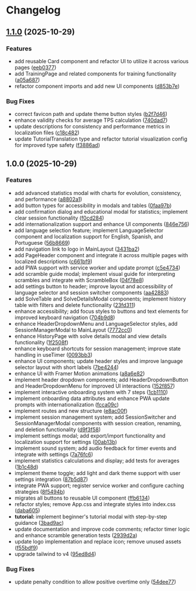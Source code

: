 # Changelog

## [1.1.0](https://github.com/RanielliMontagna/klick/compare/v1.0.0...v1.1.0) (2025-10-29)


### Features

* add reusable Card component and refactor UI to utilize it across various pages ([eeb0377](https://github.com/RanielliMontagna/klick/commit/eeb037716d964c66419df44ac31ea678f8406d6c))
* add TrainingPage and related components for training functionality ([a05a687](https://github.com/RanielliMontagna/klick/commit/a05a68774a2c59922e7d2ca9349eb1e948ad711c))
* refactor component imports and add new UI components ([d853b7e](https://github.com/RanielliMontagna/klick/commit/d853b7e47c8fd748df2afe5ce1f6fe750a7710f1))


### Bug Fixes

* correct favicon path and update theme button styles ([b2f7d46](https://github.com/RanielliMontagna/klick/commit/b2f7d46788e9d7cee7e541d295a612f9b0513cc3))
* enhance validity checks for average TPS calculation ([740dad7](https://github.com/RanielliMontagna/klick/commit/740dad74caf86ddec83df782cf42770d458ce10d))
* update descriptions for consistency and performance metrics in localization files ([c18c482](https://github.com/RanielliMontagna/klick/commit/c18c48274839d4a75096fb94bd5eb3a5443e6ff6))
* update TutorialTranslation type and refactor tutorial visualization config for improved type safety ([f3886ad](https://github.com/RanielliMontagna/klick/commit/f3886ad95f520b65ff39f3378afe0a4a6d960c1f))

## 1.0.0 (2025-10-29)


### Features

* add advanced statistics modal with charts for evolution, consistency, and performance ([a8802a1](https://github.com/RanielliMontagna/klick/commit/a8802a1e38e22fc8af2cc6083b521539881996c4))
* add button types for accessibility in modals and tables ([0faa97b](https://github.com/RanielliMontagna/klick/commit/0faa97bfcbacf1c7ecb8da447e8c725581d9215b))
* add confirmation dialog and educational modal for statistics; implement clear session functionality ([f0cd284](https://github.com/RanielliMontagna/klick/commit/f0cd28414fcc39fcd3268758df845da684251e54))
* add internationalization support and enhance UI components ([846e756](https://github.com/RanielliMontagna/klick/commit/846e7563c5913820b1b4c1960d6b4d84cf885e6d))
* add language selection feature; implement LanguageSelector component and localization support for English, Spanish, and Portuguese ([56b8669](https://github.com/RanielliMontagna/klick/commit/56b86692d386134e73c24bfeb79c31d40bcb5da5))
* add navigation link to logo in MainLayout ([3431ba2](https://github.com/RanielliMontagna/klick/commit/3431ba2f52eaba63af92937bb12692397b6a8f10))
* add PageHeader component and integrate it across multiple pages with localized descriptions ([c661bf9](https://github.com/RanielliMontagna/klick/commit/c661bf994dad37c6d6825475f2f7b00c80b083cb))
* add PWA support with service worker and update prompt ([c5e4734](https://github.com/RanielliMontagna/klick/commit/c5e473482a4f814fae9ca5f84ff5408b4c8c80d6))
* add scramble guide modal; implement visual guide for interpreting scrambles and integrate with ScrambleBox ([04f78e8](https://github.com/RanielliMontagna/klick/commit/04f78e8d10f521b88c2096475de43c8fa834c221))
* add settings button to header; improve layout and accessibility of language selector and session switcher components ([aa42883](https://github.com/RanielliMontagna/klick/commit/aa428838f2dbd224e1921df145fdcdd877aa6fc2))
* add SolveTable and SolveDetailsModal components; implement history table with filters and delete functionality ([23fd311](https://github.com/RanielliMontagna/klick/commit/23fd311ad01c5352a88bc24991e2a7ffc8f8db23))
* enhance accessibility; add focus styles to buttons and text elements for improved keyboard navigation ([704b9d8](https://github.com/RanielliMontagna/klick/commit/704b9d82d39bfa382495d546489cdcc141397450))
* enhance HeaderDropdownMenu and LanguageSelector styles, add SessionManagerModal to MainLayout ([7772cc0](https://github.com/RanielliMontagna/klick/commit/7772cc0eb083ae9c22ad6735f40488869d80d6b7))
* enhance HistoryPage with solve details modal and view details functionality ([1f2508f](https://github.com/RanielliMontagna/klick/commit/1f2508f1608994514e40c256e6ce95155a576ff4))
* enhance keyboard shortcuts for session management; improve state handling in useTimer ([0093bb3](https://github.com/RanielliMontagna/klick/commit/0093bb340a44bf23d98e5de4886f20ec457e2c57))
* enhance UI components; update header styles and improve language selector layout with short labels ([7be4244](https://github.com/RanielliMontagna/klick/commit/7be4244c900bb3755321128e90b91aaad7db2bc8))
* enhance UI with Framer Motion animations ([a8a6e82](https://github.com/RanielliMontagna/klick/commit/a8a6e82c387e74a096586ce4207b48b0af601abd))
* implement header dropdown components; add HeaderDropdownButton and HeaderDropdownMenu for improved UI interactions ([152f857](https://github.com/RanielliMontagna/klick/commit/152f857f4473b517eb3466bd38977a7e84055c35))
* implement interactive onboarding system with 7 steps ([1cb1110](https://github.com/RanielliMontagna/klick/commit/1cb1110909d41be34f62c3bb980f7ad09ec476a3))
* implement onboarding data attributes and enhance PWA update prompts with internationalization ([fcca09c](https://github.com/RanielliMontagna/klick/commit/fcca09c5c8d290aa219210498c5efe39cdc59fda))
* implement routes and new structure ([e8ac00f](https://github.com/RanielliMontagna/klick/commit/e8ac00fc705d19ba260df771ac03b7e09b4779b1))
* implement session management system; add SessionSwitcher and SessionManagerModal components with session creation, renaming, and deletion functionality ([d9f3f58](https://github.com/RanielliMontagna/klick/commit/d9f3f58dfcf26c46c88eff6452a6c061157189fd))
* implement settings modal; add export/import functionality and localization support for settings ([00ab13b](https://github.com/RanielliMontagna/klick/commit/00ab13bd007bbaeb9f4c0700949b24229ab50a52))
* implement sound system; add audio feedback for timer events and integrate with settings ([7a76fc6](https://github.com/RanielliMontagna/klick/commit/7a76fc68b24c23097499d404297886e722d80761))
* implement statistics calculations and display; add tests for averages ([1b1c48d](https://github.com/RanielliMontagna/klick/commit/1b1c48d5870219643ff619ea571fa744b581c835))
* implement theme toggle; add light and dark theme support with user settings integration ([87b5d87](https://github.com/RanielliMontagna/klick/commit/87b5d878092eb27176326ad3ca7a82fcdded0ee4))
* integrate PWA support; register service worker and configure caching strategies ([8f5494b](https://github.com/RanielliMontagna/klick/commit/8f5494bedbfb87215e1a79547a3a398dd7800c87))
* migrates all buttons to reusable UI component ([ffb6134](https://github.com/RanielliMontagna/klick/commit/ffb6134fba381bf5dd948bf81877077ee513ccdc))
* refactor styles; remove App.css and integrate styles into index.css ([daba605](https://github.com/RanielliMontagna/klick/commit/daba605c1356270473a5a5d86de8c0fb9d139663))
* **tutorial:** implement beginner's tutorial modal with step-by-step guidance ([3bad9ac](https://github.com/RanielliMontagna/klick/commit/3bad9acbd85c553bb86a0f59261b066c67636363))
* update documentation and improve code comments; refactor timer logic and enhance scramble generation tests ([2939d2a](https://github.com/RanielliMontagna/klick/commit/2939d2afad996a6cdf947541d9b63e983f96f947))
* update logo implementation and replace icon; remove unused assets ([f55bdf9](https://github.com/RanielliMontagna/klick/commit/f55bdf978e9c2a19e671c9c88b72d3707b35a47b))
* upgrade tailwind to v4 ([95ed8d4](https://github.com/RanielliMontagna/klick/commit/95ed8d42dbbd6cfa9848db670b4689db7c0393c2))


### Bug Fixes

* update penalty condition to allow positive overtime only ([54dee77](https://github.com/RanielliMontagna/klick/commit/54dee777d65ae361f0b7bf7911043ffbf1af7ee7))
